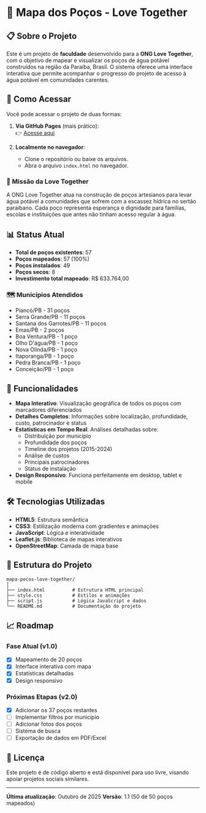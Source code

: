 # 🚰 Mapa dos Poços - Love Together

## 📋 Sobre o Projeto

Este é um projeto de **faculdade** desenvolvido para a **ONG Love Together**, com o objetivo de mapear e visualizar os poços de água potável construídos na região da Paraíba, Brasil. O sistema oferece uma interface interativa que permite acompanhar o progresso do projeto de acesso à água potável em comunidades carentes.

## 📖 Como Acessar
Você pode acessar o projeto de duas formas:  

1. **Via GitHub Pages** (mais prático):  
   👉 [Acesse aqui](https://tsb89.github.io/ong-love-together-brasil/)  

2. **Localmente no navegador**:  
   - Clone o repositório ou baixe os arquivos.  
   - Abra o arquivo `index.html` no navegador.  

### 🎯 Missão da Love Together

A ONG Love Together atua na construção de poços artesianos para levar água potável a comunidades que sofrem com a escassez hídrica no sertão paraibano. Cada poço representa esperança e dignidade para famílias, escolas e instituições que antes não tinham acesso regular à água.

## 📊 Status Atual

- **Total de poços existentes**: 57
- **Poços mapeados**: 57 (100%)
- **Poços instalados**: 49
- **Poços secos**: 8
- **Investimento total mapeado**: R$ 633.764,00

### 🗺️ Municípios Atendidos

- Piancó/PB - 31 poços
- Serra Grande/PB - 11 poços
- Santana dos Garrotes/PB - 11 poços
- Emas/PB - 2 poços
- Boa Ventura/PB - 1 poço
- Olho D'água/PB - 1 poço
- Nova Olinda/PB - 1 poço
- Itaporanga/PB - 1 poço
- Pedra Branca/PB - 1 poço
- Conceição/PB - 1 poço

## 🚀 Funcionalidades

- **Mapa Interativo**: Visualização geográfica de todos os poços com marcadores diferenciados
- **Detalhes Completos**: Informações sobre localização, profundidade, custo, patrocinador e status
- **Estatísticas em Tempo Real**: Análises detalhadas sobre:
  - Distribuição por município
  - Profundidade dos poços
  - Timeline dos projetos (2015-2024)
  - Análise de custos
  - Principais patrocinadores
  - Status de instalação
- **Design Responsivo**: Funciona perfeitamente em desktop, tablet e mobile

## 🛠️ Tecnologias Utilizadas

- **HTML5**: Estrutura semântica
- **CSS3**: Estilização moderna com gradientes e animações
- **JavaScript**: Lógica e interatividade
- **Leaflet.js**: Biblioteca de mapas interativos
- **OpenStreetMap**: Camada de mapa base

## 📁 Estrutura do Projeto

```
mapa-pocos-love-together/
│
├── index.html          # Estrutura HTML principal
├── style.css           # Estilos e animações
├── script.js           # Lógica JavaScript e dados
└── README.md           # Documentação do projeto
```

## 📈 Roadmap

### Fase Atual (v1.0)
- [x] Mapeamento de 20 poços
- [x] Interface interativa com mapa
- [x] Estatísticas detalhadas
- [x] Design responsivo

### Próximas Etapas (v2.0)
- [x] Adicionar os 37 poços restantes
- [ ] Implementar filtros por município
- [ ] Adicionar fotos dos poços
- [ ] Sistema de busca
- [ ] Exportação de dados em PDF/Excel

## 📄 Licença

Este projeto é de código aberto e está disponível para uso livre, visando apoiar projetos sociais similares.

---

**Última atualização**: Outubro de 2025
**Versão**: 1.1 (50 de 50 poços mapeados)
